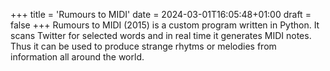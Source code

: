 +++
title = 'Rumours to MIDI'
date = 2024-03-01T16:05:48+01:00
draft = false
+++
Rumours to MIDI (2015) is a custom program written in Python.
It scans Twitter for selected words and in real time it generates MIDI notes.
Thus it can be used to produce strange rhytms or melodies from information all around the world.

